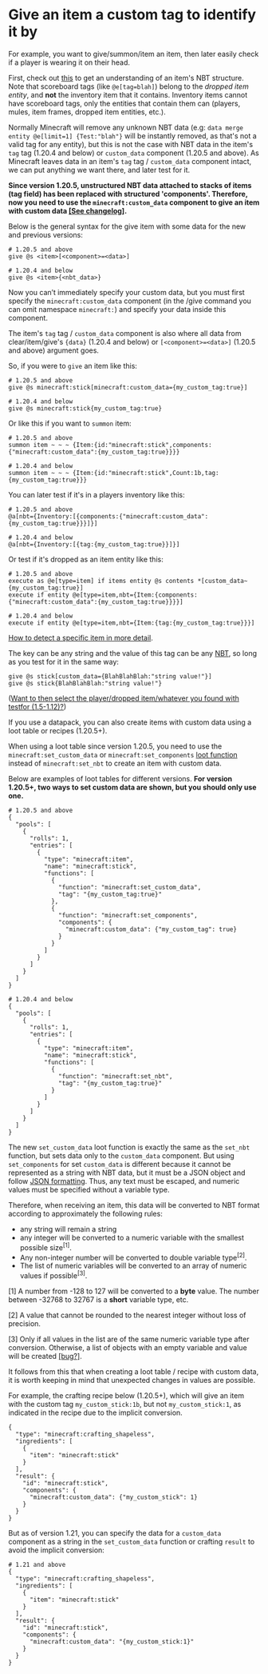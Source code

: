 # Give an item a custom tag to identify it by

For example, you want to give/summon/item an item, then later easily check if a player is wearing it on their head. 

First, check out [this](https://drive.google.com/file/d/0B5GBricpOPLnSEJ2YW1ocldHVkE/view?usp=sharing&resourcekey=0-xlxvTptTpoQF-TTlFKaT_g) to get an understanding of an item's NBT structure. Note that scoreboard tags (like `@e[tag=blah]`) belong to the *dropped item entity*, and **not** the inventory item that it contains. Inventory items cannot have scoreboard tags, only the entities that contain them can (players, mules, item frames, dropped item entities, etc.). 

Normally Minecraft will remove any unknown NBT data (e.g: `data merge entity @e[limit=1] {Test:"blah"}` will be instantly removed, as that's not a valid tag for any entity), but this is not the case with NBT data in the item's `tag` tag (1.20.4 and below) or `custom_data` component (1.20.5 and above). As Minecraft leaves data in an item's `tag` tag / `custom_data` component intact, we can put anything we want there, and later test for it.

**Since version 1.20.5, unstructured NBT data attached to stacks of items (tag field) has been replaced with structured 'components'. Therefore, now you need to use the `minecraft:custom_data` component to give an item with custom data [\[See changelog\]](https://minecraft.wiki/w/Java_Edition_1.20.5#Command_format_2).**

Below is the general syntax for the give item with some data for the new and previous versions:

    # 1.20.5 and above
    give @s <item>[<component>=<data>]
    
    # 1.20.4 and below
    give @s <item>{<nbt_data>}

Now you can’t immediately specify your custom data, but you must first specify the `minecraft:custom_data` component (in the /give command you can omit namespace `minecraft:`) and specify your data inside this component.

The item's `tag` tag / `custom_data` component is also where all data from clear/item/give's `{data}` (1.20.4 and below) or `[<component>=<data>]` (1.20.5 and above) argument goes.

So, if you were to `give` an item like this:

    # 1.20.5 and above
    give @s minecraft:stick[minecraft:custom_data={my_custom_tag:true}]

    # 1.20.4 and below
    give @s minecraft:stick{my_custom_tag:true}

Or like this if you want to `summon` item:

    # 1.20.5 and above
    summon item ~ ~ ~ {Item:{id:"minecraft:stick",components:{"minecraft:custom_data":{my_custom_tag:true}}}}

    # 1.20.4 and below
    summon item ~ ~ ~ {Item:{id:"minecraft:stick",Count:1b,tag:{my_custom_tag:true}}}

You can later test if it's in a players inventory like this:

    # 1.20.5 and above
    @a[nbt={Inventory:[{components:{"minecraft:custom_data":{my_custom_tag:true}}}]}]

    # 1.20.4 and below
    @a[nbt={Inventory:[{tag:{my_custom_tag:true}}]}]
    
Or test if it's dropped as an item entity like this:

    # 1.20.5 and above
    execute as @e[type=item] if items entity @s contents *[custom_data~{my_custom_tag:true}]
    execute if entity @e[type=item,nbt={Item:{components:{"minecraft:custom_data":{my_custom_tag:true}}}}]

    # 1.20.4 and below
    execute if entity @e[type=item,nbt={Item:{tag:{my_custom_tag:true}}}]

[How to detect a specific item in more detail](/wiki/questions/detectitem).

The key can be any string and the value of this tag can be any [NBT](https://minecraft.wiki/w/NBT_format), so long as you test for it in the same way:

    give @s stick[custom_data={BlahBlahBlah:"string value!"}]
    give @s stick{BlahBlahBlah:"string value!"}

([Want to then select the player/dropped item/whatever you found with testfor (1.5-1.12)?](/wiki/questions/tagentity))

If you use a datapack, you can also create items with custom data using a loot table or recipes (1.20.5+).

When using a loot table since version 1.20.5, you need to use the `minecraft:set_custom_data` or `minecraft:set_components` [loot function](https://minecraft.wiki/w/Item_modifier) instead of `minecraft:set_nbt` to create an item with custom data.

Below are examples of loot tables for different versions. **For version 1.20.5+, two ways to set custom data are shown, but you should only use one.**

```
# 1.20.5 and above
{
  "pools": [
    {
      "rolls": 1,
      "entries": [
        {
          "type": "minecraft:item",
          "name": "minecraft:stick",
          "functions": [
            {
              "function": "minecraft:set_custom_data",
              "tag": "{my_custom_tag:true}"
            },
            {
              "function": "minecraft:set_components",
              "components": {
                "minecraft:custom_data": {"my_custom_tag": true}
              }
            }
          ]
        }
      ]
    }
  ]
}

# 1.20.4 and below
{
  "pools": [
    {
      "rolls": 1,
      "entries": [
        {
          "type": "minecraft:item",
          "name": "minecraft:stick",
          "functions": [
            {
              "function": "minecraft:set_nbt",
              "tag": "{my_custom_tag:true}"
            }
          ]
        }
      ]
    }
  ]
}
```

The new `set_custom_data` loot function is exactly the same as the `set_nbt` function, but sets data only to the `custom_data` component. But using `set_components` for set `custom_data` is different because it cannot be represented as a string with NBT data, but it must be a JSON object and follow [JSON formatting](https://minecraft.wiki/w/JSON). Thus, any text must be escaped, and numeric values must be specified without a variable type.

Therefore, when receiving an item, this data will be converted to NBT format according to approximately the following rules:

* any string will remain a string
* any integer will be converted to a numeric variable with the smallest possible size<sup>[1]</sup>.
* Any non-integer number will be converted to double variable type<sup>[2]</sup>.
* The list of numeric variables will be converted to an array of numeric values if possible<sup>[3]</sup>.

\[1\] A number from -128 to 127 will be converted to a **byte** value. The number between -32768 to 32767 is a **short** variable type, etc.

\[2\] A value that cannot be rounded to the nearest integer without loss of precision.

\[3\] Only if all values in the list are of the same numeric variable type after conversion. Otherwise, a list of objects with an empty variable and value will be created [\[bug?\]](https://i.imgur.com/ZXndsgB.png).

It follows from this that when creating a loot table / recipe with custom data, it is worth keeping in mind that unexpected changes in values are possible.

For example, the crafting recipe below (1.20.5+), which will give an item with the custom tag `my_custom_stick:1b`, but not `my_custom_stick:1`, as indicated in the recipe due to the implicit conversion.

```
{
  "type": "minecraft:crafting_shapeless",
  "ingredients": [
    {
      "item": "minecraft:stick"
    }
  ],
  "result": {
    "id": "minecraft:stick",
    "components": {
      "minecraft:custom_data": {"my_custom_stick": 1}
    }
  }
}
```

But as of version 1.21, you can specify the data for a `custom_data` component as a string in the `set_custom_data` function or crafting `result` to avoid the implicit conversion:

```
# 1.21 and above
{
  "type": "minecraft:crafting_shapeless",
  "ingredients": [
    {
      "item": "minecraft:stick"
    }
  ],
  "result": {
    "id": "minecraft:stick",
    "components": {
      "minecraft:custom_data": "{my_custom_stick:1}"
    }
  }
}
```
